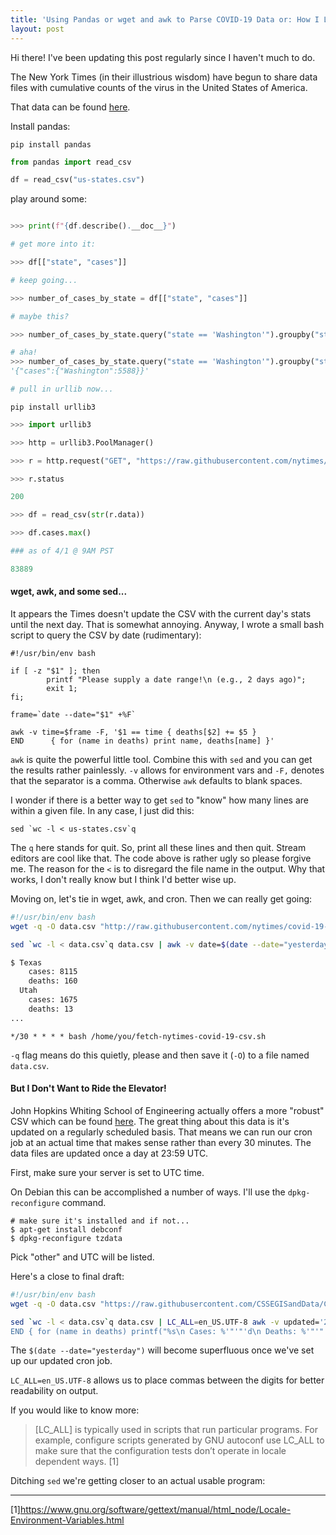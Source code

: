```yaml
---
title: 'Using Pandas or wget and awk to Parse COVID-19 Data or: How I Learned to Stop Worrying and Love the Virus'
layout: post
---
```


Hi there! I've been updating this post regularly since I haven't much to do.

The New York Times (in their illustrious wisdom) have begun to share data files with cumulative counts of the virus in the United States of America. 

That data can be found [here](https://github.com/nytimes/covid-19-data).

Install pandas:

`pip install pandas`

```python
from pandas import read_csv

df = read_csv("us-states.csv")

```

play around some:

```python

>>> print(f"{df.describe().__doc__}")

# get more into it:

>>> df[["state", "cases"]]

# keep going...

>>> number_of_cases_by_state = df[["state", "cases"]]

# maybe this?

>>> number_of_cases_by_state.query("state == 'Washington'").groupby("state").max()

# aha!
>>> number_of_cases_by_state.query("state == 'Washington'").groupby("state").max().to_json()
'{"cases":{"Washington":5588}}'

# pull in urllib now...

```

`pip install urllib3`


```python
>>> import urllib3

>>> http = urllib3.PoolManager()

>>> r = http.request("GET", "https://raw.githubusercontent.com/nytimes/covid-19-data/master/us-states.csv")

>>> r.status

200

>>> df = read_csv(str(r.data))

>>> df.cases.max()

### as of 4/1 @ 9AM PST

83889
```

#### wget, awk, and some sed...

It appears the Times doesn't update the CSV with the current day's stats until the next day. That is somewhat annoying. Anyway, I wrote a small bash script to query the CSV by date (rudimentary):

```
#!/usr/bin/env bash

if [ -z "$1" ]; then
        printf "Please supply a date range!\n (e.g., 2 days ago)";
        exit 1;
fi;

frame=`date --date="$1" +%F`

awk -v time=$frame -F, '$1 == time { deaths[$2] += $5 }
END      { for (name in deaths) print name, deaths[name] }'
```

`awk` is quite the powerful little tool. Combine this with `sed` and you can get the results rather painlessly. `-v` allows for environment vars and `-F,` denotes that the separator is a comma. Otherwise `awk` defaults to blank spaces.

I wonder if there is a better way to get `sed` to "know" how many lines are within a given file. In any case, I just did this:

```
sed `wc -l < us-states.csv`q
```

The `q` here stands for quit. So, print all these lines and then quit. Stream editors are cool like that. The code above is rather ugly so please forgive me. The reason for the `<` is to disregard the file name in the output. Why that works, I don't really know but I think I'd better wise up.

Moving on, let's tie in wget, awk, and cron. Then we can really get going:

```bash
#!/usr/bin/env bash
wget -q -O data.csv "http://raw.githubusercontent.com/nytimes/covid-19-data/master/us-states.csv"

sed `wc -l < data.csv`q data.csv | awk -v date=$(date --date="yesterday" +%F), -F, '$1 == date { printf("%s\n\t cases: %d\n\t deaths: %d\n", $2, $4, %5) }' > /dev/tty1

$ Texas
	cases: 8115
	deaths: 160
  Utah 
	cases: 1675
	deaths: 13
...
```

`*/30 * * * * bash /home/you/fetch-nytimes-covid-19-csv.sh`

`-q` flag means do this quietly, please and then save it (`-O`) to a file named `data.csv`.

#### But I Don't Want to Ride the Elevator!

John Hopkins Whiting School of Engineering actually offers a more "robust" CSV which can be found [here](https://github.com/CSSEGISandData/COVID-19/tree/master/csse_covid_19_data). The great thing about this data is it's updated on a regularly scheduled basis. That means we can run our cron job at an actual time that makes sense rather than every 30 minutes. The data files are updated once a day at 23:59 UTC.

First, make sure your server is set to UTC time.

On Debian this can be accomplished a number of ways. I'll use the `dpkg-reconfigure` command. 
```
# make sure it's installed and if not...
$ apt-get install debconf
$ dpkg-reconfigure tzdata
```

Pick "other" and UTC will be listed.

Here's a close to final draft:

```bash
#!/usr/bin/env bash
wget -q -O data.csv "https://raw.githubusercontent.com/CSSEGISandData/COVID-19/master/csse_covid_19_data/csse_covid_19_daily_reports/$(date --date="yesterday" +%m-%d-%Y).csv"

sed `wc -l < data.csv`q data.csv | LC_ALL=en_US.UTF-8 awk -v updated='2020-04-07 23:00:00' -F, '$5 > updated { deaths[$3] += $9; confirmed[$3] += $8 } 
END { for (name in deaths) printf("%s\n Cases: %'"'"'d\n Deaths: %'"'"'d\n", name, confirmed[name], deaths[name]) }' > output
```

The `$(date --date="yesterday")` will become superfluous once we've set up our updated cron job.

`LC_ALL=en_US.UTF-8` allows us to place commas between the digits for better readability on output. 

If you would like to know more:

> [LC_ALL] is typically used in scripts that run particular programs. For example, configure scripts generated by GNU autoconf use LC_ALL to make sure that the configuration tests don’t operate in locale dependent ways. [1]

Ditching `sed` we're getting closer to an actual usable program:

<script src="https://gist.github.com/rjpcasalino/014e57103339f8f60f6218e21ee75b93.js"></script>

<hr>

[1]https://www.gnu.org/software/gettext/manual/html_node/Locale-Environment-Variables.html

